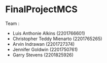 # FinalProjectMCS

Team : 
- Luis Anthonie Alkins (2201766601)
- Christopher Teddy Mienarto (2201765265)
- Arvin Indrawan (2201727374)
- Jennifer Goldwin (2201750761)
- Garry Stevens (2201825926)
